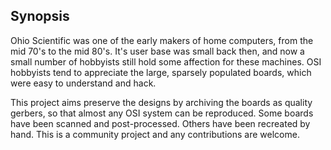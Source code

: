 ## Synopsis

Ohio Scientific was one of the early makers of home computers, from the mid 70's to the mid 80's.  It's user base was small back then, and now a small number of hobbyists still hold some affection for these machines.  OSI hobbyists tend to appreciate the large, sparsely populated boards, which were easy to understand and hack.

This project aims preserve the designs by archiving the boards as quality gerbers, so that almost any OSI system can be reproduced.  Some boards have been scanned and post-processed.  Others have been recreated by hand.  This is a community project and any contributions are welcome.






